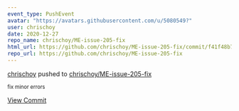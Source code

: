 ```yaml
---
event_type: PushEvent
avatar: "https://avatars.githubusercontent.com/u/5080549?"
user: chrischoy
date: 2020-12-27
repo_name: chrischoy/ME-issue-205-fix
html_url: https://github.com/chrischoy/ME-issue-205-fix/commit/f41f48b7b211e6705cd358d9aad5dc8a36b1cf4a
repo_url: https://github.com/chrischoy/ME-issue-205-fix
---
```


<a href='https://github.com/chrischoy' target='_blank'>chrischoy</a> pushed to <a href='https://github.com/chrischoy/ME-issue-205-fix' target='_blank'>chrischoy/ME-issue-205-fix</a>

<small>fix minor errors</small>

<a href='https://github.com/chrischoy/ME-issue-205-fix/commit/f41f48b7b211e6705cd358d9aad5dc8a36b1cf4a' target='_blank'>View Commit</a>
